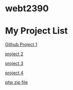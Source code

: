 # webt2390
<h1> My Project List </h1>


<a href="helloworld/index.html" target="_blank">Github Project 1</a> 

<a href="jquery1/index.html" target="_blank">project 2</a> 

<a href="jquery2/index.html" target="_blank">project 3</a> 

<a href="jquery3/index.html" target="_blank">project 4</a> 

<a href="php.zip" target="_blank">php zip file</a> 
